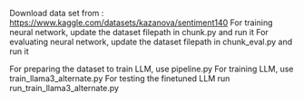 Download data set from : https://www.kaggle.com/datasets/kazanova/sentiment140
For training neural network, update the dataset filepath in chunk.py and run it
For evaluating neural network, update the dataset filepath in chunk_eval.py and run it

For preparing the dataset to train LLM, use pipeline.py
For training LLM, use train_llama3_alternate.py
For testing the finetuned LLM run run_train_llama3_alternate.py
